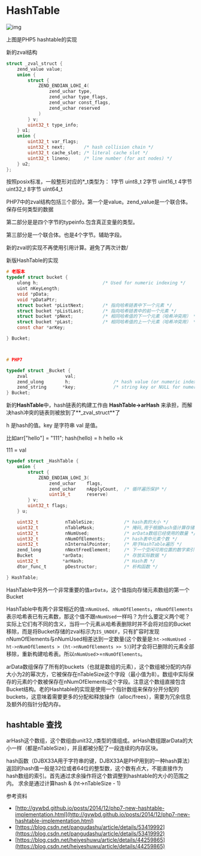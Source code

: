 # HashTable

![img](https://images0.cnblogs.com/blog2015/444975/201503/091012060652318.png)

上图是PHP5 hashtable的实现

新的zval结构

```c
struct _zval_struct {
    zend_value value;
    union {
        struct {
            ZEND_ENDIAN_LOHI_4(
                zend_uchar type,
                zend_uchar type_flags,
                zend_uchar const_flags,
                zend_uchar reserved
            )
        } v;
        uint32_t type_info;
    } u1;
    union {
        uint32_t var_flags;
        uint32_t next;       /* hash collision chain */
        uint32_t cache_slot; /* literal cache slot */
        uint32_t lineno;     /* line number (for ast nodes) */
    } u2;
};
```

按照posix标准，一般整形对应的\*\_t类型为： 1字节 uint8\_t 2字节 uint16\_t 4字节 uint32\_t 8字节 uint64\_t

PHP7中的zval结构包括三个部分。第一个是value。zend\_value是一个联合体。保存任何类型的数据

第二部分是是四个字节的typeinfo.包含真正变量的类型。

第三部分是一个联合体。也是4个字节。辅助字段。

新的zval的实现不再使用引用计算。避免了两次计数/

新版HashTable的实现

```c
# 老版本
typedef struct bucket {
    ulong h;                        /* Used for numeric indexing */
    uint nKeyLength;
    void *pData;
    void *pDataPtr;
    struct bucket *pListNext;       /* 指向哈希链表中下一个元素 */
    struct bucket *pListLast;       /* 指向哈希链表中的前一个元素 */
    struct bucket *pNext;           /* 相同哈希值的下一个元素（哈希冲突用） */
    struct bucket *pLast;           /* 相同哈希值的上一个元素（哈希冲突用） */
    const char *arKey;

} Bucket;



# PHP7

typedef struct _Bucket {
    zval              val;
    zend_ulong        h;                /* hash value (or numeric index)   */
    zend_string      *key;              /* string key or NULL for numerics */
} Bucket;
```

新的**HashTable**中，hash链表的构建工作由 **HashTable-&gt;arHash** 来承担，而解决hash冲突的链表则被放到了**\_zval\_struct**了

h 是hash的值。key 是字符串 val 是值。

比如arr\["hello"\] = "111"; hash\(hello\) = h hello =k

111 = val

```c
typedef struct _HashTable { 
    union {
        struct {
            ZEND_ENDIAN_LOHI_3(
                zend_uchar    flags,
                zend_uchar    nApplyCount,  /* 循环遍历保护 */
                uint16_t      reserve)
        } v;
        uint32_t flags;
    } u;

    uint32_t          nTableSize;           /* hash表的大小 */
    uint32_t          nTableMask;           /* 掩码,用于根据hash值计算存储位置,永远等于nTableSize-1 */
    uint32_t          nNumUsed;             /* arData数组已经使用的数量 */
    uint32_t          nNumOfElements;       /* hash表中元素个数 */
    uint32_t          nInternalPointer;     /* 用于HashTable遍历 */
    zend_long         nNextFreeElement;     /* 下一个空闲可用位置的数字索引 */
    Bucket           *arData;               /* 存放实际数据 */
    uint32_t         *arHash;               /* Hash表 */
    dtor_func_t       pDestructor;          /* 析构函数 */

} HashTable;
```

HashTable中另外一个非常重要的值`arData`，这个值指向存储元素数组的第一个Bucket

HashTable中有两个非常相近的值:`nNumUsed`、`nNumOfElements`，`nNumOfElements`表示哈希表已有元素数，那这个值不跟`nNumUsed`一样吗？为什么要定义两个呢？实际上它们有不同的含义，当将一个元素从哈希表删除时并不会将对应的Bucket移除，而是将Bucket存储的zval标示为`IS_UNDEF`，只有扩容时发现nNumOfElements与nNumUsed相差达到一定数量\(这个数量是:`ht->nNumUsed - ht->nNumOfElements > (ht->nNumOfElements >> 5)`\)时才会将已删除的元素全部移除，重新构建哈希表。所以`nNumUsed`&gt;=`nNumOfElements`。

arData数组保存了所有的buckets（也就是数组的元素），这个数组被分配的内存大小为2的幂次方，它被保存在nTableSize这个字段（最小值为8）。数组中实际保存的元素的个数被保存在nNumOfElements这个字段。注意这个数组直接包含Bucket结构。老的Hashtable的实现是使用一个指针数组来保存分开分配的buckets，这意味着需要更多的分配和释放操作（alloc/frees），需要为冗余信息及额外的指针分配内存。

## hashtable 查找

arHash这个数组，这个数组由unit32\_t类型的值组成。arHash数组跟arData的大小一样（都是nTableSize），并且都被分配了一段连续的内存区块。

hash函数（DJBX33A用于字符串的键，DJBX33A是PHP用到的一种hash算法）返回的hash值一般是32位或者64位的整型数，这个数有点大，不能直接作为hash数组的索引。首先通过求余操作将这个数调整到hashtable的大小的范围之内。 求余是通过计算hash & \(ht-&gt;nTableSize - 1\)

参考资料

* [http://gywbd.github.io/posts/2014/12/php7-new-hashtable-implementation.html](http://gywbd.github.io/posts/2014/12/php7-new-hashtable-implementation.html)
* [https://blog.csdn.net/pangudashu/article/details/53419992](https://blog.csdn.net/pangudashu/article/details/53419992)
* [https://blog.csdn.net/heiyeshuwu/article/details/44259865](https://blog.csdn.net/heiyeshuwu/article/details/44259865)

